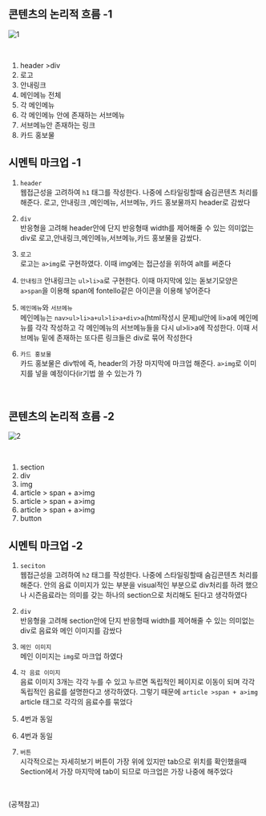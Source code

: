 ## 콘텐츠의 논리적 흐름 -1 


![1](https://user-images.githubusercontent.com/64240637/111259784-fd542800-8662-11eb-9ebe-1555febd7104.png)

<br>

1. header >div
2. 로고
3. 안내링크
4. 메인메뉴 전체
5. 각 메인메뉴
6. 각 메인메뉴 안에 존재하는 서브메뉴
7. 서브메뉴안 존재하는 링크
8. 카드 홍보물   


## 시멘틱 마크업 -1   

1. ```header```    
웹접근성을 고려하여 ```h1``` 태그를 작성한다. 나중에 스타일링할때 숨김콘텐츠 처리를 해준다.  로고, 안내링크 ,메인메뉴, 서브메뉴, 카드 홍보물까지 header로 감쌌다     


2. ```div```   
반응형을 고려해 header안에 단지 반응형때 width를 제어해줄 수 있는 의미없는 div로 로고,안내링크,메인메뉴,서브메뉴,카드 홍보물을 감쌌다.   

3. ```로고```   
로고는 ```a>img```로 구현하였다. 이때 img에는 접근성을 위하여 alt를 써준다    

4. ```안내링크``` 
안내링크는 ```ul>li>a```로 구현한다. 이때 마지막에 있는 돋보기모양은 ```a>span```을 이용해 span에 fontello같은 아이콘을 이용해 넣어준다    

5. ```메인메뉴```와 ```서브메뉴```    
메인메뉴는 ```nav>ul>li>a+ul>li>a+div>a```(html작성시 문제)ul안에 li>a에 메인메뉴를 각각 작성하고 각 메인메뉴의 서브메뉴들을 다시 ul>li>a에 작성한다. 이때 서브메뉴 밑에 존재하는 또다른 링크들은 div로 묶어 작성한다 

6. ```카드 홍보물```   
카드 홍보물은 div밖에 즉, header의 가장 마지막에 마크업 해준다. ```a>img```로 이미지를 넣을 예정이다(ir기법 쓸 수 있는가 ?)    

<br>

## 콘텐츠의 논리적 흐름 -2

![2](https://user-images.githubusercontent.com/64240637/111267176-f3382680-866e-11eb-8813-d818ab184e25.png)


<br>

1. section 
2. div
3. img
4. article > span + a>img
5. article > span + a>img
6. article > span + a>img
7. button

## 시멘틱 마크업 -2   

1. ```seciton```    
웹접근성을 고려하여 ```h2``` 태그를 작성한다. 나중에 스타일링할때 숨김콘텐츠 처리를 해준다. 안의 음료 이미지가 있는 부분을 visual적인 부분으로 div처리를 하려 했으나 시즌음료라는 의미를 갖는 하나의 section으로 처리해도 된다고 생각하였다     


2. ```div```   
반응형을 고려해 section안에 단지 반응형때 width를 제어해줄 수 있는 의미없는 div로 음료와 메인 이미지를 감쌌다   

3. ```메인 이미지```   
메인 이미지는 ```img```로 마크업 하였다    

4. ```각 음료 이미지```   
음료 이미지 3개는 각각 누를 수 있고 누르면 독립적인 페이지로 이동이 되며 각각 독립적인 음료를 설명한다고 생각하였다. 그렇기 때문에 ```article >span + a>img``` article 태그로 각각의 음료수를 묶었다     

5. 4번과 동일
6. 4번과 동일

7. ```버튼```   
시각적으로는 자세히보기 버튼이 가장 위에 있지만 tab으로 위치를 확인했을때 Section에서 가장 마지막에 tab이 되므로 마크업은 가장 나중에 해주었다    

<br>

(공책참고)